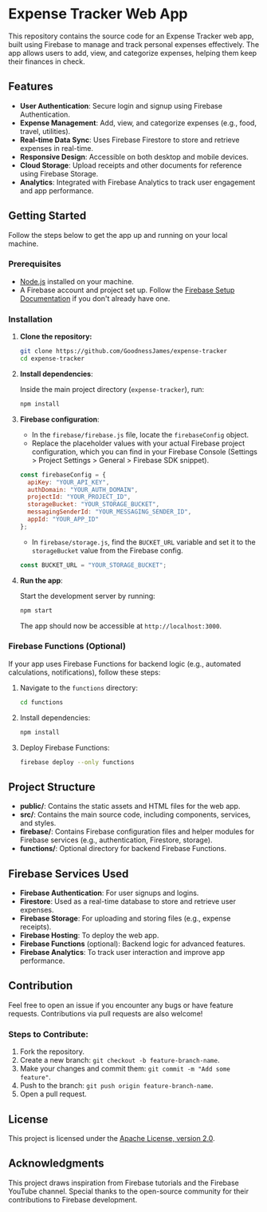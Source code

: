 # Expense Tracker Web App

This repository contains the source code for an Expense Tracker web app, built using Firebase to manage and track personal expenses effectively. The app allows users to add, view, and categorize expenses, helping them keep their finances in check.

## Features

- **User Authentication**: Secure login and signup using Firebase Authentication.
- **Expense Management**: Add, view, and categorize expenses (e.g., food, travel, utilities).
- **Real-time Data Sync**: Uses Firebase Firestore to store and retrieve expenses in real-time.
- **Responsive Design**: Accessible on both desktop and mobile devices.
- **Cloud Storage**: Upload receipts and other documents for reference using Firebase Storage.
- **Analytics**: Integrated with Firebase Analytics to track user engagement and app performance.

## Getting Started

Follow the steps below to get the app up and running on your local machine.

### Prerequisites

- [Node.js](https://nodejs.org/) installed on your machine.
- A Firebase account and project set up. Follow the [Firebase Setup Documentation](https://firebase.google.com/docs/web/setup) if you don't already have one.

### Installation

1. **Clone the repository:**

    ```bash
    git clone https://github.com/GoodnessJames/expense-tracker
    cd expense-tracker
    ```

2. **Install dependencies**:

    Inside the main project directory (`expense-tracker`), run:

    ```bash
    npm install
    ```

3. **Firebase configuration**:

    - In the `firebase/firebase.js` file, locate the `firebaseConfig` object.
    - Replace the placeholder values with your actual Firebase project configuration, which you can find in your Firebase Console (Settings > Project Settings > General > Firebase SDK snippet).
  
    ```js
    const firebaseConfig = {
      apiKey: "YOUR_API_KEY",
      authDomain: "YOUR_AUTH_DOMAIN",
      projectId: "YOUR_PROJECT_ID",
      storageBucket: "YOUR_STORAGE_BUCKET",
      messagingSenderId: "YOUR_MESSAGING_SENDER_ID",
      appId: "YOUR_APP_ID"
    };
    ```

    - In `firebase/storage.js`, find the `BUCKET_URL` variable and set it to the `storageBucket` value from the Firebase config.

    ```js
    const BUCKET_URL = "YOUR_STORAGE_BUCKET";
    ```

4. **Run the app**:

    Start the development server by running:

    ```bash
    npm start
    ```

    The app should now be accessible at `http://localhost:3000`.

### Firebase Functions (Optional)

If your app uses Firebase Functions for backend logic (e.g., automated calculations, notifications), follow these steps:

1. Navigate to the `functions` directory:

    ```bash
    cd functions
    ```

2. Install dependencies:

    ```bash
    npm install
    ```

3. Deploy Firebase Functions:

    ```bash
    firebase deploy --only functions
    ```

## Project Structure

- **public/**: Contains the static assets and HTML files for the web app.
- **src/**: Contains the main source code, including components, services, and styles.
- **firebase/**: Contains Firebase configuration files and helper modules for Firebase services (e.g., authentication, Firestore, storage).
- **functions/**: Optional directory for backend Firebase Functions.

## Firebase Services Used

- **Firebase Authentication**: For user signups and logins.
- **Firestore**: Used as a real-time database to store and retrieve user expenses.
- **Firebase Storage**: For uploading and storing files (e.g., expense receipts).
- **Firebase Hosting**: To deploy the web app.
- **Firebase Functions** (optional): Backend logic for advanced features.
- **Firebase Analytics**: To track user interaction and improve app performance.

## Contribution

Feel free to open an issue if you encounter any bugs or have feature requests. Contributions via pull requests are also welcome!

### Steps to Contribute:
1. Fork the repository.
2. Create a new branch: `git checkout -b feature-branch-name`.
3. Make your changes and commit them: `git commit -m "Add some feature"`.
4. Push to the branch: `git push origin feature-branch-name`.
5. Open a pull request.

## License

This project is licensed under the [Apache License, version 2.0](http://www.apache.org/licenses/LICENSE-2.0).

## Acknowledgments

This project draws inspiration from Firebase tutorials and the Firebase YouTube channel. Special thanks to the open-source community for their contributions to Firebase development.